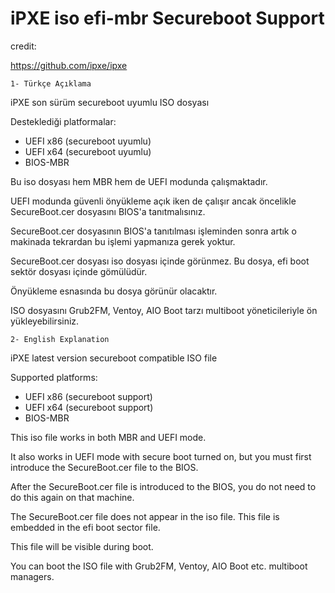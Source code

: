 # iPXE iso efi-mbr Secureboot Support

credit:

https://github.com/ipxe/ipxe

	1- Türkçe Açıklama

iPXE son sürüm secureboot uyumlu ISO dosyası

Desteklediği platformalar:
- UEFI x86 (secureboot uyumlu)
- UEFI x64 (secureboot uyumlu)
- BIOS-MBR

Bu iso dosyası hem MBR hem de UEFI modunda çalışmaktadır. 

UEFI modunda güvenli önyükleme açık iken de çalışır ancak öncelikle SecureBoot.cer dosyasını BIOS'a tanıtmalısınız.

SecureBoot.cer dosyasının BIOS'a tanıtılması işleminden sonra artık o makinada tekrardan bu işlemi yapmanıza gerek yoktur.

SecureBoot.cer dosyası iso dosyası içinde görünmez. Bu dosya, efi boot sektör dosyası içinde gömülüdür.

Önyükleme esnasında bu dosya görünür olacaktır.

ISO dosyasını Grub2FM, Ventoy, AIO Boot tarzı multiboot yöneticileriyle ön yükleyebilirsiniz.

	2- English Explanation
  
iPXE latest version secureboot compatible ISO file

Supported platforms:
- UEFI x86 (secureboot support)
- UEFI x64 (secureboot support)
- BIOS-MBR

This iso file works in both MBR and UEFI mode.

It also works in UEFI mode with secure boot turned on, but you must first introduce the SecureBoot.cer file to the BIOS.

After the SecureBoot.cer file is introduced to the BIOS, you do not need to do this again on that machine.

The SecureBoot.cer file does not appear in the iso file. This file is embedded in the efi boot sector file.

This file will be visible during boot.

You can boot the ISO file with Grub2FM, Ventoy, AIO Boot etc. multiboot managers.
